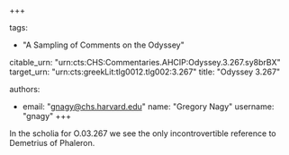 +++

tags:
- "A Sampling of Comments on the Odyssey"

citable_urn: "urn:cts:CHS:Commentaries.AHCIP:Odyssey.3.267.sy8brBX"
target_urn: "urn:cts:greekLit:tlg0012.tlg002:3.267"
title: "Odyssey 3.267"

authors:
- email: "gnagy@chs.harvard.edu"
  name: "Gregory Nagy"
  username: "gnagy"
+++

<p>In the scholia for O.03.267 we see the only incontrovertible reference to Demetrius of Phaleron. </p>